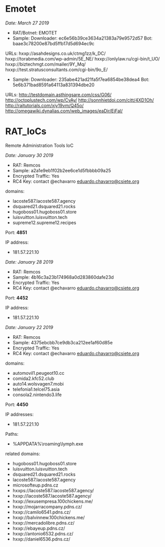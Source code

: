 # Emotet
*Date: March 27 2019*
* RAT/Botnet: EMOTET
* Sample: 
  Downloader: ec6e56b39ce3634a21383a79e9572d57
  Bot:        baae3c78200e87bd5ffb17d5d694ec9c

URLs:
hxxp://asahdesigns.co.uk/ctmg1zz/k_DC/
hxxp://torabmedia.com/wp-admin/5E_NE/
hxxp://onlylaw.ru/cgi-bin/t_UO/
hxxp://biztechmgt.com/mailer/9Y_Mq/
hxxp://test.stratusconsultants.com/cgi-bin/9o_E/

* Sample: 
  Downloader: 235abe421ad21fa5f7ea6854be38dea4
  Bot:        5e6b371bad8591a64113a831394dbe20

URLs:
http://testdomain.asthingsare.com/css/G06/
http://octoplustech.com/wp/CvAy/
http://sonnhietdoi.com/citt/4XD1Oh/
http://raitutorials.com/xiy19vm/Q45o/
http://omegawiki.dynalias.com/web_images/eaDir/EjFal/


# RAT_IoCs
Remote Administration Tools IoC

*Date: January 30 2019*
* RAT: Remcos
* Sample: a2a1e9eb1f02b2ee6ce1d5fbbbb09a25
* Encrypted Traffic: Yes
* RC4 Key: contact @echavarro eduardo.chavarro@csiete.org

domains:
- lacoste587.lacoste587.agency
- dsquared21.dsquared21.rocks
- hugoboss01.hugoboss01.store
- luisvuitton.luisvuitton.tech
- supreme12.supreme12.recipes

Port: **4851**

IP address:
- 181.57.221.10


*Date: January 28 2019*
* RAT: Remcos
* Sample: 4b16c3a23b174968a0d283860dafe23d
* Encrypted Traffic: Yes
* RC4 Key: contact @echavarro eduardo.chavarro@csiete.org

Port: **4452**

IP address:
- 181.57.221.10


*Date: January 22 2019* 
* RAT: Remcos
* Sample: 4375ebcbb7ce9db3ca212ee1af60d85e
* Encrypted Traffic: Yes
* RC4 Key: contact @echavarro eduardo.chavarro@csiete.org

domains:
- automovil1.peugeot10.cc
- comida2.kfc52.club
- auto14.wolsvagen7.mobi
- telefonia1.telcel75.asia
- consola2.nintendo3.life

Port: **4450**

IP addresses:
- 181.57.221.10

Paths:

- %APPDATA%\roaming\lymph.exe

related domains:

- hugoboss01.hugoboss01.store
- luisvuitton.luisvuitton.tech
- dsquared21.dsquared21.rocks
- lacoste587.lacoste587.agency
- microsofteup.pdns.cz
- hxxps://lacoste587.lacoste587.agency/
- hxxp://lacoste587.lacoste587.agency/
- hxxp://lexusempresa.100chickens.me/
- hxxp://mojarracompany.pdns.cz/
- hxxp://camilo6541.pdns.cz/
- hxxp://balvinnew.100chickens.me/
- hxxp://mercadolibre.pdns.cz/
- hxxp://ebayeup.pdns.cz/
- hxxp://antonio6532.pdns.cz/
- hxxp://daniel6536.pdns.cz/
